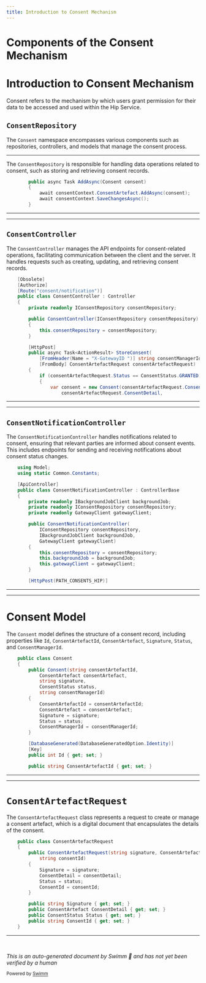 ```yaml
---
title: Introduction to Consent Mechanism
---
```

# Components of the Consent Mechanism

# Introduction to Consent Mechanism

Consent refers to the mechanism by which users grant permission for their data to be accessed and used within the Hip Service.

## <SwmToken path="src/In.ProjectEKA.HipService/Consent/ConsentRepository.cs" pos="11:5:5" line-data="    public class ConsentRepository : IConsentRepository">`ConsentRepository`</SwmToken>

The <SwmToken path="src/In.ProjectEKA.HipService/Consent/ConsentRepository.cs" pos="20:9:9" line-data="        public async Task AddAsync(Consent consent)">`Consent`</SwmToken> namespace encompasses various components such as repositories, controllers, and models that manage the consent process.

<SwmSnippet path="/src/In.ProjectEKA.HipService/Consent/ConsentRepository.cs" line="20">

---

The <SwmToken path="src/In.ProjectEKA.HipService/Consent/ConsentRepository.cs" pos="11:5:5" line-data="    public class ConsentRepository : IConsentRepository">`ConsentRepository`</SwmToken> is responsible for handling data operations related to consent, such as storing and retrieving consent records.

```c#
        public async Task AddAsync(Consent consent)
        {
            await consentContext.ConsentArtefact.AddAsync(consent);
            await consentContext.SaveChangesAsync();
        }
```

---

</SwmSnippet>

<SwmSnippet path="/src/In.ProjectEKA.HipService/Consent/ConsentController.cs" line="10">

---

## <SwmToken path="src/In.ProjectEKA.HipService/Consent/ConsentController.cs" pos="13:5:5" line-data="    public class ConsentController : Controller">`ConsentController`</SwmToken>

The <SwmToken path="src/In.ProjectEKA.HipService/Consent/ConsentController.cs" pos="13:5:5" line-data="    public class ConsentController : Controller">`ConsentController`</SwmToken> manages the API endpoints for consent-related operations, facilitating communication between the client and the server. It handles requests such as creating, updating, and retrieving consent records.

```c#
    [Obsolete]
    [Authorize]
    [Route("consent/notification")]
    public class ConsentController : Controller
    {
        private readonly IConsentRepository consentRepository;

        public ConsentController(IConsentRepository consentRepository)
        {
            this.consentRepository = consentRepository;
        }

        [HttpPost]
        public async Task<ActionResult> StoreConsent(
            [FromHeader(Name = "X-GatewayID ")] string consentManagerId,
            [FromBody] ConsentArtefactRequest consentArtefactRequest)
        {
            if (consentArtefactRequest.Status == ConsentStatus.GRANTED)
            {
                var consent = new Consent(consentArtefactRequest.ConsentDetail.ConsentId,
                    consentArtefactRequest.ConsentDetail,
```

---

</SwmSnippet>

<SwmSnippet path="/src/In.ProjectEKA.HipService/Consent/ConsentNotificationController.cs" line="15">

---

## <SwmToken path="src/In.ProjectEKA.HipService/Consent/ConsentNotificationController.cs" pos="19:5:5" line-data="    public class ConsentNotificationController : ControllerBase">`ConsentNotificationController`</SwmToken>

The <SwmToken path="src/In.ProjectEKA.HipService/Consent/ConsentNotificationController.cs" pos="19:5:5" line-data="    public class ConsentNotificationController : ControllerBase">`ConsentNotificationController`</SwmToken> handles notifications related to consent, ensuring that relevant parties are informed about consent events. This includes endpoints for sending and receiving notifications about consent status changes.

```c#
    using Model;
    using static Common.Constants;

    [ApiController]
    public class ConsentNotificationController : ControllerBase
    {
        private readonly IBackgroundJobClient backgroundJob;
        private readonly IConsentRepository consentRepository;
        private readonly GatewayClient gatewayClient;

        public ConsentNotificationController(
            IConsentRepository consentRepository,
            IBackgroundJobClient backgroundJob,
            GatewayClient gatewayClient)
        {
            this.consentRepository = consentRepository;
            this.backgroundJob = backgroundJob;
            this.gatewayClient = gatewayClient;
        }

        [HttpPost(PATH_CONSENTS_HIP)]
```

---

</SwmSnippet>

<SwmSnippet path="/src/In.ProjectEKA.HipService/Consent/Model/Consent.cs" line="7">

---

# Consent Model

The <SwmToken path="src/In.ProjectEKA.HipService/Consent/Model/Consent.cs" pos="7:5:5" line-data="    public class Consent">`Consent`</SwmToken> model defines the structure of a consent record, including properties like <SwmToken path="src/In.ProjectEKA.HipService/Consent/Model/Consent.cs" pos="24:5:5" line-data="        public int Id { get; set; }">`Id`</SwmToken>, <SwmToken path="src/In.ProjectEKA.HipService/Consent/Model/Consent.cs" pos="15:1:1" line-data="            ConsentArtefactId = consentArtefactId;">`ConsentArtefactId`</SwmToken>, <SwmToken path="src/In.ProjectEKA.HipService/Consent/Model/Consent.cs" pos="10:1:1" line-data="            ConsentArtefact consentArtefact,">`ConsentArtefact`</SwmToken>, <SwmToken path="src/In.ProjectEKA.HipService/Consent/Model/Consent.cs" pos="17:1:1" line-data="            Signature = signature;">`Signature`</SwmToken>, <SwmToken path="src/In.ProjectEKA.HipService/Consent/Model/Consent.cs" pos="18:1:1" line-data="            Status = status;">`Status`</SwmToken>, and <SwmToken path="src/In.ProjectEKA.HipService/Consent/Model/Consent.cs" pos="19:1:1" line-data="            ConsentManagerId = consentManagerId;">`ConsentManagerId`</SwmToken>.

```c#
    public class Consent
    {
        public Consent(string consentArtefactId,
            ConsentArtefact consentArtefact,
            string signature,
            ConsentStatus status,
            string consentManagerId)
        {
            ConsentArtefactId = consentArtefactId;
            ConsentArtefact = consentArtefact;
            Signature = signature;
            Status = status;
            ConsentManagerId = consentManagerId;
        }

        [DatabaseGenerated(DatabaseGeneratedOption.Identity)]
        [Key]
        public int Id { get; set; }

        public string ConsentArtefactId { get; set; }

```

---

</SwmSnippet>

<SwmSnippet path="/src/In.ProjectEKA.HipService/Consent/ConsentArtefactRequest.cs" line="5">

---

# <SwmToken path="src/In.ProjectEKA.HipService/Consent/ConsentArtefactRequest.cs" pos="5:5:5" line-data="    public class ConsentArtefactRequest">`ConsentArtefactRequest`</SwmToken>

The <SwmToken path="src/In.ProjectEKA.HipService/Consent/ConsentArtefactRequest.cs" pos="5:5:5" line-data="    public class ConsentArtefactRequest">`ConsentArtefactRequest`</SwmToken> class represents a request to create or manage a consent artefact, which is a digital document that encapsulates the details of the consent.

```c#
    public class ConsentArtefactRequest
    {
        public ConsentArtefactRequest(string signature, ConsentArtefact consentDetail, ConsentStatus status,
            string consentId)
        {
            Signature = signature;
            ConsentDetail = consentDetail;
            Status = status;
            ConsentId = consentId;
        }

        public string Signature { get; set; }
        public ConsentArtefact ConsentDetail { get; set; }
        public ConsentStatus Status { get; set; }
        public string ConsentId { get; set; }
    }
```

---

</SwmSnippet>

&nbsp;

*This is an auto-generated document by Swimm 🌊 and has not yet been verified by a human*

<SwmMeta version="3.0.0" repo-id="Z2l0aHViJTNBJTNBaGlwLXNlcnZpY2UlM0ElM0FTd2ltbS1EZW1v" repo-name="hip-service"><sup>Powered by [Swimm](/)</sup></SwmMeta>
